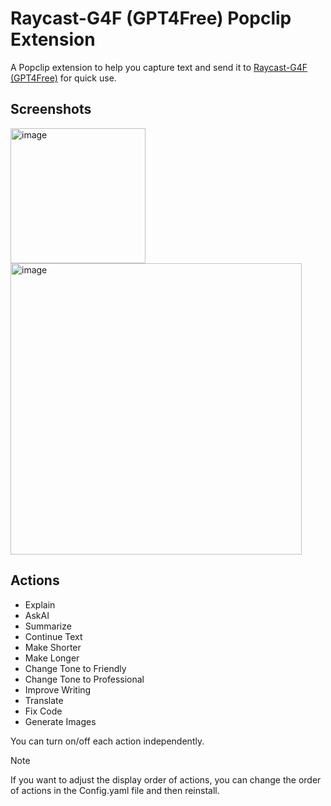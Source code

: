 # Raycast-G4F (GPT4Free) Popclip Extension

A Popclip extension to help you capture text and send it to [Raycast-G4F (GPT4Free)](https://github.com/XInTheDark/raycast-g4f) for quick use.

## Screenshots

<img width="216" alt="image" src="https://github.com/user-attachments/assets/34c5b5cb-249e-4dcf-9306-be35344b478f" />

<br/>

<img width="466" alt="image" src="https://github.com/user-attachments/assets/f67b01ff-49d7-4021-b177-b893bc218f03" />

## Actions

- Explain
- AskAI
- Summarize
- Continue Text
- Make Shorter
- Make Longer
- Change Tone to Friendly
- Change Tone to Professional
- Improve Writing
- Translate
- Fix Code
- Generate Images

You can turn on/off each action independently.

> [!NOTE]
> If you want to adjust the display order of actions, you can change the order of actions in the Config.yaml file and then reinstall.
